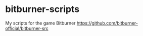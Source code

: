 # bitburner-scripts
My scripts for the game Bitburner https://github.com/bitburner-official/bitburner-src
